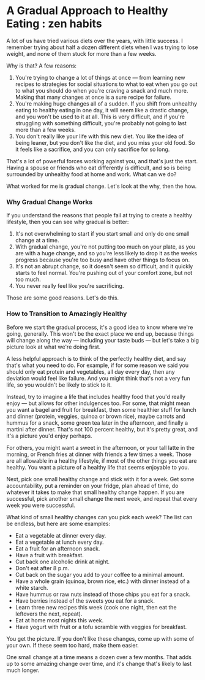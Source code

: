 
# A Gradual Approach to Healthy Eating : zen habits


A lot of us have tried various diets over the years, with little success. I remember trying about half a dozen different diets when I was trying to lose weight, and none of them stuck for more than a few weeks.

Why is that? A few reasons:

1. You're trying to change a lot of things at once — from learning new recipes to strategies for social situations to what to eat when you go out to what you should do when you're craving a snack and much more. Making that many changes at once is a sure recipe for failure.
2. You're making huge changes all of a sudden. If you shift from unhealthy eating to healthy eating in one day, it will seem like a drastic change, and you won't be used to it at all. This is very difficult, and if you're struggling with something difficult, you're probably not going to last more than a few weeks.
3. You don't really like your life with this new diet. You like the idea of being leaner, but you don't like the diet, and you miss your old food. So it feels like a sacrifice, and you can only sacrifice for so long.

That's a lot of powerful forces working against you, and that's just the start. Having a spouse or friends who eat differently is difficult, and so is being surrounded by unhealthy food at home and work. What can we do?

What worked for me is gradual change. Let's look at the why, then the how.

### Why Gradual Change Works

If you understand the reasons that people fail at trying to create a healthy lifestyle, then you can see why gradual is better:

1. It's not overwhelming to start if you start small and only do one small change at a time.
2. With gradual change, you're not putting too much on your plate, as you are with a huge change, and so you're less likely to drop it as the weeks progress because you're too busy and have other things to focus on.
3. It's not an abrupt change, so it doesn't seem so difficult, and it quickly starts to feel normal. You're pushing out of your comfort zone, but not too much.
4. You never really feel like you're sacrificing.

Those are some good reasons. Let's do this.

### How to Transition to Amazingly Healthy

Before we start the gradual process, it's a good idea to know where we're going, generally. This won't be the exact place we end up, because things will change along the way — including your taste buds — but let's take a big picture look at what we're doing first.

A less helpful approach is to think of the perfectly healthy diet, and say that's what you need to do. For example, if for some reason we said you should only eat protein and vegetables, all day every day, then any deviation would feel like failure. And you might think that's not a very fun life, so you wouldn't be likely to stick to it.

Instead, try to imagine a life that includes healthy food that you'd really enjoy — but allows for other indulgences too. For some, that might mean you want a bagel and fruit for breakfast, then some healthier stuff for lunch and dinner (protein, veggies, quinoa or brown rice), maybe carrots and hummus for a snack, some green tea later in the afternoon, and finally a martini after dinner. That's not 100 percent healthy, but it's pretty great, and it's a picture you'd enjoy perhaps.

For others, you might want a sweet in the afternoon, or your tall latte in the morning, or French fries at dinner with friends a few times a week. Those are all allowable in a healthy lifestyle, if most of the other things you eat are healthy. You want a picture of a healthy life that seems enjoyable to you.

Next, pick one small healthy change and stick with it for a week. Get some accountability, put a reminder on your fridge, plan ahead of time, do whatever it takes to make that small healthy change happen. If you are successful, pick another small change the next week, and repeat that every week you were successful.

What kind of small healthy changes can you pick each week? The list can be endless, but here are some examples:

* Eat a vegetable at dinner every day.
* Eat a vegetable at lunch every day.
* Eat a fruit for an afternoon snack.
* Have a fruit with breakfast.
* Cut back one alcoholic drink at night.
* Don't eat after 8 p.m.
* Cut back on the sugar you add to your coffee to a minimal amount.
* Have a whole grain (quinoa, brown rice, etc.) with dinner instead of a white starch.
* Have hummus or raw nuts instead of those chips you eat for a snack.
* Have berries instead of the sweets you eat for a snack.
* Learn three new recipes this week (cook one night, then eat the leftovers the next, repeat).
* Eat at home most nights this week.
* Have yogurt with fruit or a tofu scramble with veggies for breakfast.

You get the picture. If you don't like these changes, come up with some of your own. If these seem too hard, make them easier.

One small change at a time means a dozen over a few months. That adds up to some amazing change over time, and it's change that's likely to last much longer.
